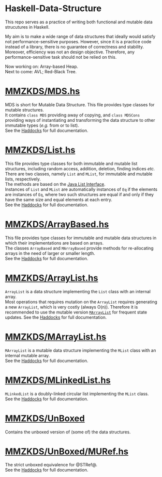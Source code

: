 # Haskell-Data-Structure
This repo serves as a practice of writing both functional and mutable data strucutures in Haskell.  

My aim is to make a wide range of data structures that ideally would satisfy not performance-sensitive purposes. However, since it is a practice code instead of a library, there is no guarantee of correctness and stability. Moreover, efficiency was not an design objective. Therefore, any performance-sensitive task should not be relied on this.  

Now working on: Array-based Heap.  
Next to come: AVL; Red-Black Tree.  

# [MMZKDS/MDS.hs](MMZKDS/MDS.hs)
MDS is short for Mutable Data Structure. This file provides type classes for mutable structures.  
It contains `class MDS` providing away of copying, and `class MDSCons` providing ways of instantiating and transforming the data structure to other immutable types (*e.g.* from or to list).  
See the [Haddocks](MMZKDS/MDS.hs) for full documentation.  

# [MMZKDS/List.hs](MMZKDS/List.hs)
This file provides type classes for both immutable and mutable list structures, including random access, addition, deletion, finding indices *etc.*   
There are two classes, namely `List` and `MList`, for immutable and mutable lists, respectively.  
The methods are based on the [Java List Interface](https://docs.oracle.com/javase/8/docs/api/java/util/List.html).  
Instances of `List` and `MList` are automatically instances of `Eq` if the elements are instances of `Eq`, where two such structures are equal if and only if they have the same size and equal elements at each entry.  
See the [Haddocks](MMZKDS/List.hs) for full documentation.  

# [MMZKDS/ArrayBased.hs](MMZKDS/ArrayBased.hs)
This file provides type classes for immutable and mutable data structures in which their implementations are based on arrays.  
The classes `ArrayBased` and `MArrayBased` provide methods for re-allocating arrays in the need of larger or smaller length.  
See the [Haddocks](MMZKDS/ArrayBased.hs) for full documentation.  

# [MMZKDS/ArrayList.hs](MMZKDS/ArrayList.hs)
`ArrayList` is a data structure implementing the `List` class with an internal array.  
Most operations that requires mutation on the `ArrayList` requires generating a new `ArrayList`, which is very costly (always O(n)). Therefore it is recommended to use the mutable version [`MArrayList`](MMZKDS/MArrayList.hs) for frequent state updates.
See the [Haddocks](MMZKDS/ArrayList.hs) for full documentation.  

# [MMZKDS/MArrayList.hs](MMZKDS/MArrayList.hs)
`MArrayList` is a mutable data structure implementing the `MList` class with an internal mutable array.  
See the [Haddocks](MMZKDS/MArrayList.hs) for full documentation.  

# [MMZKDS/MLinkedList.hs](MMZKDS/MArrayList.hs)
`MLinkedList` is a doubly-linked circular list implementing the `MList` class.  
See the [Haddocks](MMZKDS/MLinkedList.hs) for full documentation.  

# [MMZKDS/UnBoxed](MMZKDS/Unboxed/)
Contains the unboxed version of (some of) the data structures.  

# [MMZKDS/UnBoxed/MURef.hs](MMZKDS/Unboxed/MURef.hs)
The strict unboxed equivalence for @STRef@.  
See the [Haddocks](MMZKDS/Unboxed/MURef.hs) for full documentation.  
